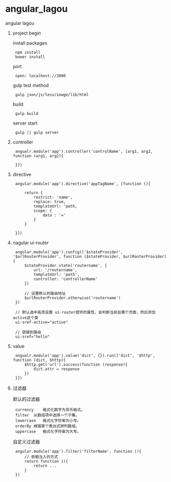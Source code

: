 # angular_lagou
angular lagou

1. project begin

    install packages

        npm install
        bower install
    
    port 

        open: localhost://3000

    gulp test method

        gulp json/js/less/image/lib/html

    build

        gulp build

    server start

        gulp || gulp server


2. controller

        angualr.module('app').controller('controlName', [arg1, arg2, function (arg1, arg2){

        }])

3. directive

        angular.module('app').directive('appTagName', [function (){

            return {
                restrict: 'name',
                replace: true,
                templateUrl: 'path,
                scope: {
                    data : '='
                }
            }

        }])

4. nagular ui-router

        angular.module('app').config(['$stateProvider', '$urlRouterProvider', function ($stateProvider, $urlRouterProvider){
            $stateProvider.state('routername', {
                url: '/routername',
                templateUrl: 'path',
                controller: 'controllerName'
            })

            // 设置默认的路由地址
            $urlRouterProvider.otherwise('routername')
        })

        // 默认选中高亮设置 ui-router提供的属性，会判断当前在哪个页面，然后添加active这个类
        ui-sref-active="active"

        // 链接到路由
        ui-sref="hello"

5. value

        angualr.module('app').value('dict', {}).run(['dict', '$http', function (dict, $http){
            $http.get('url').success(function (response){
                dict.attr = response
            })
        }])

6. 过滤器

    默认的过滤器

        currency	格式化数字为货币格式。
        filter	从数组项中选择一个子集。
        lowercase	格式化字符串为小写。
        orderBy	根据某个表达式排列数组。
        uppercase	格式化字符串为大写。

    自定义过滤器

        angular.module('app').filter('filterName', function (){
            // 依赖注入的方式
            return function (){
                return ...
            }
        })

